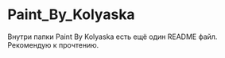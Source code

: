 # Paint_By_Kolyaska
Внутри папки Paint By Kolyaska есть ещё один README файл. Рекомендую к прочтению.
